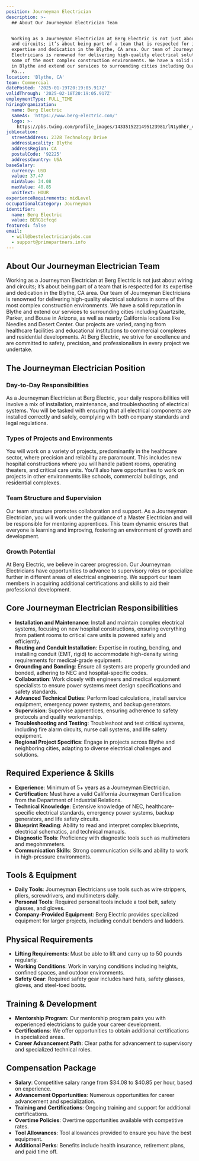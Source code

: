 ```yaml
---
position: Journeyman Electrician
description: >-
  ## About Our Journeyman Electrician Team


  Working as a Journeyman Electrician at Berg Electric is not just about wiring
  and circuits; it’s about being part of a team that is respected for its
  expertise and dedication in the Blythe, CA area. Our team of Journeyman
  Electricians is renowned for delivering high-quality electrical solutions in
  some of the most complex construction environments. We have a solid reputation
  in Blythe and extend our services to surrounding cities including Quartzsite,
  Pa...
location: 'Blythe, CA'
team: Commercial
datePosted: '2025-01-19T20:19:05.917Z'
validThrough: '2025-02-18T20:19:05.917Z'
employmentType: FULL_TIME
hiringOrganization:
  name: Berg Electric
  sameAs: 'https://www.berg-electric.com/'
  logo: >-
    https://pbs.twimg.com/profile_images/1433515221495123981/lN1y0hEr_400x400.png
jobLocation:
  streetAddress: 2328 Technology Drive
  addressLocality: Blythe
  addressRegion: CA
  postalCode: '92225'
  addressCountry: USA
baseSalary:
  currency: USD
  value: 37.47
  minValue: 34.08
  maxValue: 40.85
  unitText: HOUR
experienceRequirements: midLevel
occupationalCategory: Journeyman
identifier:
  name: Berg Electric
  value: BERG1cfcqd
featured: false
email:
  - will@bestelectricianjobs.com
  - support@primepartners.info
---
```




## About Our Journeyman Electrician Team

Working as a Journeyman Electrician at Berg Electric is not just about wiring and circuits; it’s about being part of a team that is respected for its expertise and dedication in the Blythe, CA area. Our team of Journeyman Electricians is renowned for delivering high-quality electrical solutions in some of the most complex construction environments. We have a solid reputation in Blythe and extend our services to surrounding cities including Quartzsite, Parker, and Bouse in Arizona, as well as nearby California locations like Needles and Desert Center. Our projects are varied, ranging from healthcare facilities and educational institutions to commercial complexes and residential developments. At Berg Electric, we strive for excellence and are committed to safety, precision, and professionalism in every project we undertake.

## The Journeyman Electrician Position

### Day-to-Day Responsibilities

As a Journeyman Electrician at Berg Electric, your daily responsibilities will involve a mix of installation, maintenance, and troubleshooting of electrical systems. You will be tasked with ensuring that all electrical components are installed correctly and safely, complying with both company standards and legal regulations. 

### Types of Projects and Environments

You will work on a variety of projects, predominantly in the healthcare sector, where precision and reliability are paramount. This includes new hospital constructions where you will handle patient rooms, operating theaters, and critical care units. You'll also have opportunities to work on projects in other environments like schools, commercial buildings, and residential complexes.

### Team Structure and Supervision

Our team structure promotes collaboration and support. As a Journeyman Electrician, you will work under the guidance of a Master Electrician and will be responsible for mentoring apprentices. This team dynamic ensures that everyone is learning and improving, fostering an environment of growth and development.

### Growth Potential

At Berg Electric, we believe in career progression. Our Journeyman Electricians have opportunities to advance to supervisory roles or specialize further in different areas of electrical engineering. We support our team members in acquiring additional certifications and skills to aid their professional development.

## Core Journeyman Electrician Responsibilities

- **Installation and Maintenance**: Install and maintain complex electrical systems, focusing on new hospital constructions, ensuring everything from patient rooms to critical care units is powered safely and efficiently.
- **Routing and Conduit Installation**: Expertise in routing, bending, and installing conduit (EMT, rigid) to accommodate high-density wiring requirements for medical-grade equipment.
- **Grounding and Bonding**: Ensure all systems are properly grounded and bonded, adhering to NEC and hospital-specific codes.
- **Collaboration**: Work closely with engineers and medical equipment specialists to ensure power systems meet design specifications and safety standards.
- **Advanced Technical Duties**: Perform load calculations, install service equipment, emergency power systems, and backup generators.
- **Supervision**: Supervise apprentices, ensuring adherence to safety protocols and quality workmanship.
- **Troubleshooting and Testing**: Troubleshoot and test critical systems, including fire alarm circuits, nurse call systems, and life safety equipment.
- **Regional Project Specifics**: Engage in projects across Blythe and neighboring cities, adapting to diverse electrical challenges and solutions.

## Required Experience & Skills

- **Experience**: Minimum of 5+ years as a Journeyman Electrician.
- **Certification**: Must have a valid California Journeyman Certification from the Department of Industrial Relations.
- **Technical Knowledge**: Extensive knowledge of NEC, healthcare-specific electrical standards, emergency power systems, backup generators, and life safety circuits.
- **Blueprint Reading**: Ability to read and interpret complex blueprints, electrical schematics, and technical manuals.
- **Diagnostic Tools**: Proficiency with diagnostic tools such as multimeters and megohmmeters.
- **Communication Skills**: Strong communication skills and ability to work in high-pressure environments.

## Tools & Equipment

- **Daily Tools**: Journeyman Electricians use tools such as wire strippers, pliers, screwdrivers, and multimeters daily.
- **Personal Tools**: Required personal tools include a tool belt, safety glasses, and gloves.
- **Company-Provided Equipment**: Berg Electric provides specialized equipment for larger projects, including conduit benders and ladders.

## Physical Requirements

- **Lifting Requirements**: Must be able to lift and carry up to 50 pounds regularly.
- **Working Conditions**: Work in varying conditions including heights, confined spaces, and outdoor environments.
- **Safety Gear**: Required safety gear includes hard hats, safety glasses, gloves, and steel-toed boots.

## Training & Development

- **Mentorship Program**: Our mentorship program pairs you with experienced electricians to guide your career development.
- **Certifications**: We offer opportunities to obtain additional certifications in specialized areas.
- **Career Advancement Path**: Clear paths for advancement to supervisory and specialized technical roles.

## Compensation Package

- **Salary**: Competitive salary range from $34.08 to $40.85 per hour, based on experience.
- **Advancement Opportunities**: Numerous opportunities for career advancement and specialization.
- **Training and Certifications**: Ongoing training and support for additional certifications.
- **Overtime Policies**: Overtime opportunities available with competitive rates.
- **Tool Allowances**: Tool allowances provided to ensure you have the best equipment.
- **Additional Perks**: Benefits include health insurance, retirement plans, and paid time off.